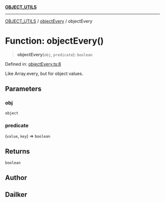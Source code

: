 [**OBJECT_UTILS**](../../README.md)

***

[OBJECT_UTILS](../../README.md) / [objectEvery](../README.md) / objectEvery

# Function: objectEvery()

> **objectEvery**(`obj`, `predicate`): `boolean`

Defined in: [objectEvery.ts:8](https://github.com/dailker/everyutil-js/blob/b3e269da55b7d96c15eb37e98c5c4f6b94f05f6f/src/object/objectEvery.ts#L8)

Like Array.every, but for object values.

## Parameters

### obj

`object`

### predicate

(`value`, `key`) => `boolean`

## Returns

`boolean`

## Author

## Dailker
